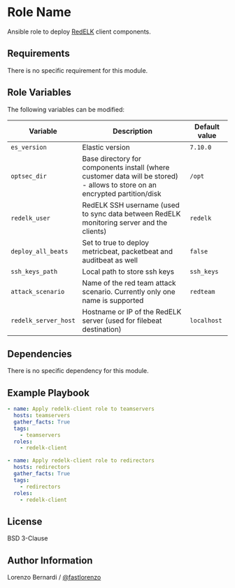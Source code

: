 # Role Name

Ansible role to deploy [RedELK](https://github.com/outflanknl/RedELK/) client components.

## Requirements

There is no specific requirement for this module.

## Role Variables

The following variables can be modified:

| Variable             | Description                                                                                                                 | Default value |
| -------------------- | --------------------------------------------------------------------------------------------------------------------------- | ------------- |
| `es_version`         | Elastic version                                                                                                             | `7.10.0`      |
| `optsec_dir`         | Base directory for components install (where customer data will be stored) - allows to store on an encrypted partition/disk | `/opt`        |
| `redelk_user`        | RedELK SSH username (used to sync data between RedELK monitoring server and the clients)                                    | `redelk`      |
| `deploy_all_beats`   | Set to true to deploy metricbeat, packetbeat and auditbeat as well                                                          | `false`       |
| `ssh_keys_path`      | Local path to store ssh keys                                                                                                | `ssh_keys`    |
| `attack_scenario`    | Name of the red team attack scenario. Currently only one name is supported                                                  | `redteam`     |
| `redelk_server_host` | Hostname or IP of the RedELK server (used for filebeat destination)                                                         | `localhost`   |

## Dependencies

There is no specific dependency for this module.

## Example Playbook

```yaml
- name: Apply redelk-client role to teamservers
  hosts: teamservers
  gather_facts: True
  tags:
    - teamservers
  roles:
    - redelk-client

- name: Apply redelk-client role to redirectors
  hosts: redirectors
  gather_facts: True
  tags:
    - redirectors
  roles:
    - redelk-client
```

## License

BSD 3-Clause

## Author Information

Lorenzo Bernardi / [@fastlorenzo](https://twitter.com/fastlorenzo)
